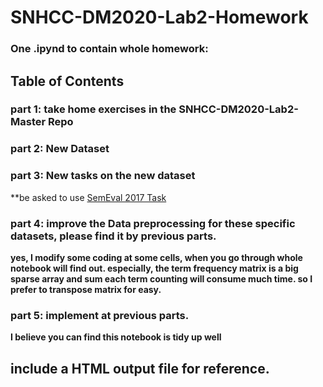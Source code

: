 # SNHCC-DM2020-Lab2-Homework

### One .ipynd to contain whole homework:
## Table of Contents
### part 1: take home exercises in the SNHCC-DM2020-Lab2-Master Repo

### part 2: New Dataset

### part 3: New tasks on the new dataset
**be asked to use [SemEval 2017 Task](https://competitions.codalab.org/competitions/16380)

### part 4: improve the Data preprocessing for these specific datasets, please find it by previous parts.
**yes, I modify some coding at some cells, when you go through whole notebook will find out. especially, the term frequency matrix is a big sparse array and sum each term counting will consume much time. so I prefer to transpose matrix for easy.**

### part 5: implement at previous parts.
**I believe you can find this notebook is tidy up well**

## include a HTML output file for reference.
